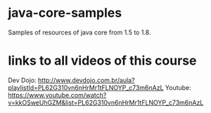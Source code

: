 # java-core-samples
Samples of resources of java core from 1.5 to 1.8.

# links to all videos of this course
Dev Dojo: http://www.devdojo.com.br/aula?playlistId=PL62G310vn6nHrMr1tFLNOYP_c73m6nAzL
Youtube: https://www.youtube.com/watch?v=kkOSweUhGZM&list=PL62G310vn6nHrMr1tFLNOYP_c73m6nAzL
